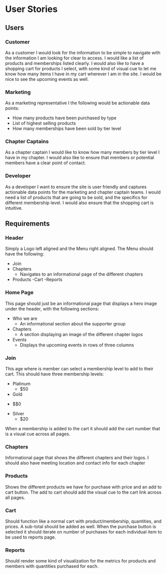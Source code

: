 # User Stories

## Users

### Customer 

As a customer I would look for the information to be simple to navigate with the information I am looking for clear to access. I would  like a list of products and memberships listed clearly. I would also like to have a shopping cart for products I select, with some kind of visual cue to let me know how many items I have in my cart wherever I am in the site. I would be nice to see the upcoming events as well.

### Marketing

As a marketing representative I the following would be actionable data points:
- How many products have been purchased by type
- List of highest selling products
- How many memberships have been sold by tier level

### Chapter Captains

As a chapter captain I would like to know how many members by tier level I have in my chapter. I would also like to ensure that members or potential members have a clear point of contact.

### Developer

As a developer I want to ensure the site is user friendly and captures actionable data points for the marketing and chapter captain teams. I would need a list of products that are going to be sold, and the specifics for different membership level. I would also ensure that the shopping cart is intuitive. 


## Requirements

### Header
Simply a Logo left aligned and the Menu right aligned. The Menu should have the following:
- Join
- Chapters
  * Navigates to an informational page of the different chapters
- Products
-Cart
-Reports


### Home Page

This page should just be an informational page that displays a hero image under the header, with the following sections:
- Who we are
  * An informational section about the supporter group
- Chapters
  * A section displaying an image of the different chapter logos
- Events
  * Displays the upcoming events in rows of three columns

### Join
This age where is member can select a membership level to add to their cart. This should have three membership levels:
- Platinum
  * $50
- Gold
 * $$0
- Silver
  * $20

When a membership is added to the cart it should add the cart number that is a visual cue across all pages.

### Chapters
Informational page that shows the different chapters and their logos. I should also have meeting location and contact info for each chapter

### Products
Shows the different products we have for purchase with price and an add to cart button. The add to cart should add the visual cue to the cart link across all pages.

### Cart
Should function like a normal cart with product/membership, quantities, and prices. A sub-total should be added as well. When the purchase button is selected it should iterate on number of purchases for each individual item to be used to reports page.

### Reports

Should render some kind of visualization for the metrics for products and members with quantities purchased for each.